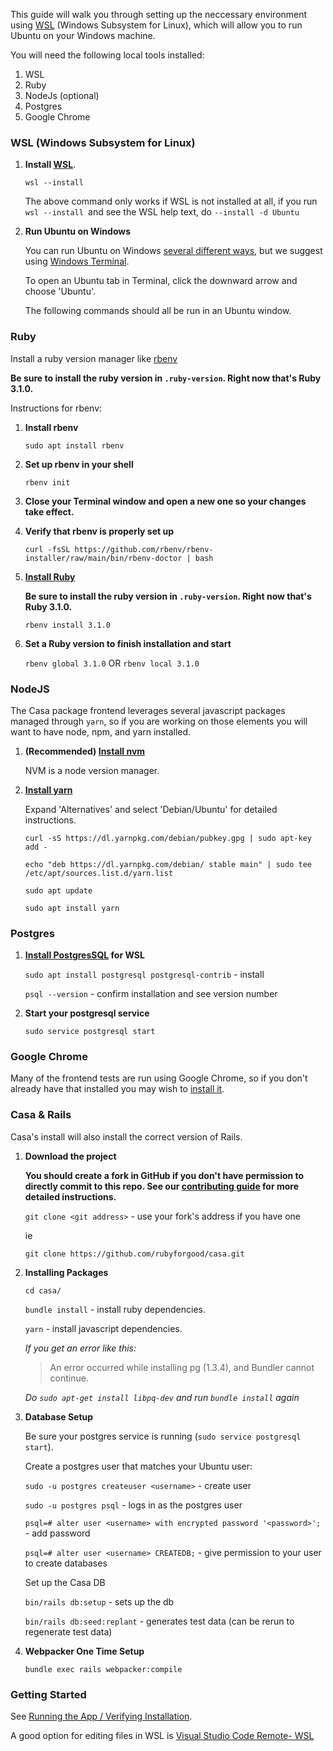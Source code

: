 

This guide will walk you through setting up the neccessary environment using  [WSL](https://docs.microsoft.com/en-us/windows/wsl/install) (Windows Subsystem for Linux), which will allow you to run Ubuntu on your Windows machine. 

You will need the following local tools installed:

1. WSL
2. Ruby
3. NodeJs (optional)
4. Postgres
5. Google Chrome

### WSL (Windows Subsystem for Linux)

1. **Install [WSL](https://docs.microsoft.com/en-us/windows/wsl/install)**. 

   `wsl --install`

   The above command only works if WSL is not installed at all, if you run `wsl --install `and see the WSL help text, do `--install -d Ubuntu`

2. **Run Ubuntu on Windows**
   
   You can run Ubuntu on Windows [several different ways](https://docs.microsoft.com/en-us/windows/wsl/install#ways-to-run-multiple-linux-distributions-with-wsl), but we suggest using [Windows Terminal](https://docs.microsoft.com/en-us/windows/terminal/install). 

   To open an Ubuntu tab in Terminal, click the downward arrow and choose 'Ubuntu'. 

   The following commands should all be run in an Ubuntu window. 

### Ruby

Install a ruby version manager like [rbenv](https://github.com/rbenv/rbenv#installation)

  **Be sure to install the ruby version in `.ruby-version`. Right now that's Ruby 3.1.0.** 

Instructions for rbenv:

1. **Install rbenv**

   `sudo apt install rbenv`

2. **Set up rbenv in your shell**

   `rbenv init`

3. **Close your Terminal window and open a new one so your changes take effect.**

4. **Verify that rbenv is properly set up**

   `curl -fsSL https://github.com/rbenv/rbenv-installer/raw/main/bin/rbenv-doctor | bash`

5.  **[Install Ruby](https://github.com/rbenv/rbenv#installing-ruby-versions)**

      **Be sure to install the ruby version in `.ruby-version`. Right now that's Ruby 3.1.0.** 

      `rbenv install 3.1.0`

6. **Set a Ruby version to finish installation and start**

    `rbenv global 3.1.0` OR `rbenv local 3.1.0`


### NodeJS

The Casa package frontend leverages several javascript packages managed through `yarn`, so if you are working on those elements you will want to have node, npm, and yarn installed.

1. **(Recommended) [Install nvm](https://github.com/nvm-sh/nvm#installing-and-updating)**

   NVM is a node version manager.

2. **[Install yarn](https://classic.yarnpkg.com/en/docs/install)** 

   Expand 'Alternatives' and select 'Debian/Ubuntu' for detailed instructions.

   `curl -sS https://dl.yarnpkg.com/debian/pubkey.gpg | sudo apt-key add -`
   
   `echo "deb https://dl.yarnpkg.com/debian/ stable main" | sudo tee /etc/apt/sources.list.d/yarn.list`

   `sudo apt update`

   `sudo apt install yarn`

### Postgres

1. **[Install PostgresSQL](https://docs.microsoft.com/en-us/windows/wsl/tutorials/wsl-database#install-postgresql) for WSL**

   `sudo apt install postgresql postgresql-contrib` - install
   
   `psql --version` - confirm installation and see version number

2. **Start your postgresql service** 

   `sudo service postgresql start`


### Google Chrome

Many of the frontend tests are run using Google Chrome, so if you don't already have that installed you may wish to [install it](https://www.google.com/chrome/downloads/).

### Casa & Rails

Casa's install will also install the correct version of Rails. 

1. **Download the project**

   **You should create a fork in GitHub if you don't have permission to directly commit to this repo. See our [contributing guide](https://github.com/rubyforgood/casa/blob/main/doc/CONTRIBUTING.md) for more detailed instructions.**

   `git clone <git address>` - use your fork's address if you have one

   ie

   `git clone https://github.com/rubyforgood/casa.git`

2. **Installing Packages**

   `cd casa/`

   `bundle install` -  install ruby dependencies.

   `yarn` - install javascript dependencies.
   
      *If you get an error like this:*
      
   > An error occurred while installing pg (1.3.4), and Bundler cannot
continue.

   *Do `sudo apt-get install libpq-dev` and run `bundle install` again*

3. **Database Setup**

   Be sure your postgres service is running (`sudo service postgresql start`).

   Create a postgres user that matches your Ubuntu user:

   `sudo -u postgres createuser <username>` - create user
   
   `sudo -u postgres psql` - logs in as the postgres user
   
   `psql=# alter user <username> with encrypted password '<password>';` - add password
   
   `psql=# alter user <username> CREATEDB;` - give permission to your user to create databases
 
   Set up the Casa DB

    `bin/rails db:setup`  - sets up the db
    
    `bin/rails db:seed:replant` - generates test data (can be rerun to regenerate test data)

4. **Webpacker One Time Setup** 

   `bundle exec rails webpacker:compile`

### Getting Started

See [Running the App / Verifying Installation](https://github.com/rubyforgood/casa#running-the-app--verifying-installation). 

A good option for editing files in WSL is [Visual Studio Code Remote- WSL](https://code.visualstudio.com/docs/remote/wsl)

